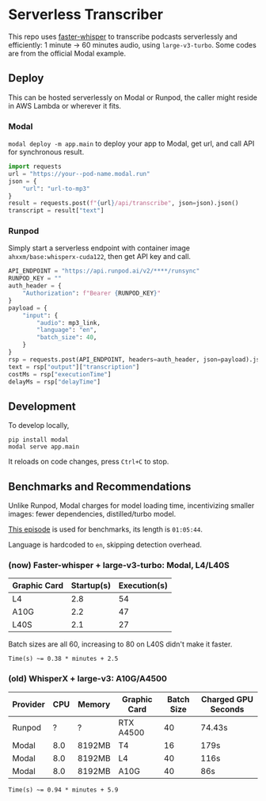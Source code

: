 # Serverless Transcriber

This repo uses [faster-whisper](https://github.com/SYSTRAN/faster-whisper) to transcribe podcasts serverlessly and efficiently: 1 minute -> 60 minutes audio, using `large-v3-turbo`. Some codes are from the official Modal example.

## Deploy

This can be hosted serverlessly on Modal or Runpod, the caller might reside in AWS Lambda or wherever it fits.

### Modal

`modal deploy -m app.main` to deploy your app to Modal, get url, and call API for synchronous result.

```python
import requests
url = "https://your--pod-name.modal.run"
json = {
	"url": "url-to-mp3"
}
result = requests.post(f"{url}/api/transcribe", json=json).json()
transcript = result["text"]
```

### Runpod

Simply start a serverless endpoint with container image `ahxxm/base:whisperx-cuda122`, then get API key and call.

```python
API_ENDPOINT = "https://api.runpod.ai/v2/****/runsync"
RUNPOD_KEY = ""
auth_header = {
    "Authorization": f"Bearer {RUNPOD_KEY}"
}
payload = {
    "input": {
        "audio": mp3_link,
        "language": "en",
        "batch_size": 40,
    }
}
rsp = requests.post(API_ENDPOINT, headers=auth_header, json=payload).json()
text = rsp["output"]["transcription"]
costMs = rsp["executionTime"]
delayMs = rsp["delayTime"]
```

## Development

To develop locally,

```shell
pip install modal
modal serve app.main
```

It reloads on code changes, press `Ctrl+C` to stop.

## Benchmarks and Recommendations

Unlike Runpod, Modal charges for model loading time, incentivizing smaller images: fewer dependencies, distilled/turbo model.

[This episode](https://www.podtrac.com/pts/redirect.mp3/pdst.fm/e/chrt.fm/track/G481GD/traffic.megaphone.fm/ADV6859367463.mp3) is used for benchmarks, its length is `01:05:44`.

Language is hardcoded to `en`, skipping detection overhead.

### (now) Faster-whisper + large-v3-turbo: Modal, L4/L40S

| Graphic Card | Startup(s) | Execution(s) |
|--------------|------------|--------------|
| L4           | 2.8        | 54           |
| A10G         | 2.2        | 47           |
| L40S         | 2.1        | 27           |

Batch sizes are all 60, increasing to 80 on L40S didn't make it faster.

`Time(s) ~= 0.38 * minutes + 2.5`

### (old) WhisperX + large-v3: A10G/A4500

| Provider | CPU | Memory | Graphic Card | Batch Size | Charged GPU Seconds |
|----------|-----|--------|--------------|------------|---------------------|
| Runpod   | ?   | ?      | RTX A4500    | 40         | 74.43s              |
| Modal    | 8.0 | 8192MB | T4           | 16         | 179s                |
| Modal    | 8.0 | 8192MB | L4           | 40         | 116s                |
| Modal    | 8.0 | 8192MB | A10G         | 40         | 86s                 |

`Time(s) ~= 0.94 * minutes + 5.9`
